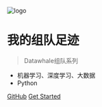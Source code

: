 ![logo](https://docsify.js.org/_media/icon.svg)

# 我的组队足迹

> Datawhale组队系列

* 机器学习、深度学习、大数据
* Python

[GitHub](https://github.com/ycyzcxy/bigdata-learning/)
[Get Started](https://ycyzcxy.github.io/bigdata-learning/)